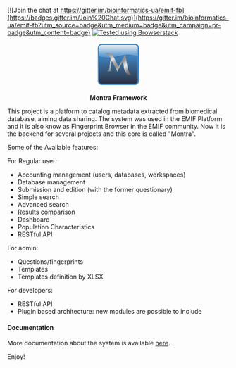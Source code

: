 [![Join the chat at https://gitter.im/bioinformatics-ua/emif-fb](https://badges.gitter.im/Join%20Chat.svg)](https://gitter.im/bioinformatics-ua/emif-fb?utm_source=badge&utm_medium=badge&utm_campaign=pr-badge&utm_content=badge) [![Tested using Browserstack](https://cloud.githubusercontent.com/assets/4438457/11284636/d6195dda-8f02-11e5-90d3-482423523fcc.png)](https://www.browserstack.com)

<p align="center">
<img src="emif/emif/static/img/montra-logo.png" alt="Montra" height="100" border="0"/>
</p>
<p align="center"><b>Montra Framework</b></p>

This project is a platform to catalog metadata extracted from biomedical database, aiming data sharing. 
The system was used in the EMIF Platform and it is also know as Fingerprint Browser in the EMIF community. Now it is the backend for several projects and this core is called "Montra".

Some of the Available features:

For Regular user:

* Accounting management (users, databases, workspaces)
* Database management
* Submission and edition (with the former questionary)
* Simple search
* Advanced search
* Results comparison
* Dashboard
* Population Characteristics
* RESTful API


For admin:

* Questions/fingerprints
* Templates
* Templates definition by XLSX

For developers:

* RESTful API
* Plugin based architecture: new modules are possible to include


#### Documentation

More documentation about the system is available [here](https://github.com/bioinformatics-ua/montra2/blob/master/docker/README.md).




 Enjoy!
